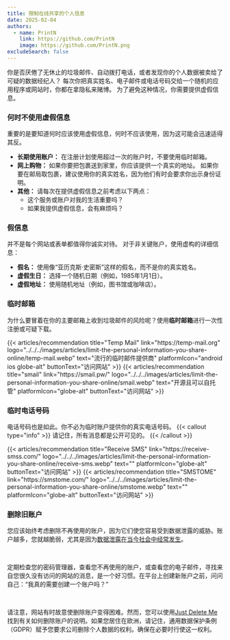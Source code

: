 ```yaml
---
title: 限制在线共享的个人信息
date: 2025-02-04
authors:
  - name: PrintN
    link: https://github.com/PrintN
    image: https://github.com/PrintN.png
excludeSearch: false
---
```

你是否厌倦了无休止的垃圾邮件、自动拨打电话，或者发现你的个人数据被卖给了可疑的数据经纪人？ 每次你把真实姓名、电子邮件或电话号码交给一个随机的应用程序或网站时，你都在拿隐私来赌博。 为了避免这种情况，你需要提供虚假信息。

### 何时不使用虚假信息
重要的是要知道何时应该使用虚假信息，何时不应该使用，因为这可能会迅速适得其反。
- **长期使用账户：** 在注册计划使用超过一次的账户时，不要使用临时邮箱。
- **网上购物：** 如果你要把包裹送到家里，你应该提供一个真实的地址。 如果你要在邮局取包裹，建议使用你的真实姓名，因为他们有时会要求你出示身份证明。
- **其他：** 请每次在提供虚假信息之前考虑以下两点：
    - 这个服务或账户对我的生活重要吗？
    - 如果我提供虚假信息，会有麻烦吗？

### 假信息
并不是每个网站或表单都值得你诚实对待。 对于非关键账户，使用虚构的详细信息：
- **假名：** 使用像“亚历克斯·史密斯”这样的假名，而不是你的真实姓名。
- **虚假生日：** 选择一个随机日期（例如，1985年1月1日）。
- **虚假地址：** 使用随机地址（例如，图书馆或咖啡店）。

### 临时邮箱
为什么要冒着在你的主要邮箱上收到垃圾邮件的风险呢？使用**临时邮箱**进行一次性注册或可疑下载。
<div class="recommendations">
  <div class="grid">
    {{< articles/recommendation title="Temp Mail" link="https://temp-mail.org" logo="../../../images/articles/limit-the-personal-information-you-share-online/temp-mail.webp" text="流行的临时邮件提供商" platformIcon="android ios globe-alt" buttonText="访问网站" >}}
    {{< articles/recommendation title="smail" link="https://smail.pw/" logo="../../../images/articles/limit-the-personal-information-you-share-online/smail.webp" text="开源且可以自托管" platformIcon="globe-alt" buttonText="访问网站" >}}
  </div>
</div>

### 临时电话号码
电话号码也是如此。你不必为临时账户提供你的真实电话号码。
{{< callout type="info" >}}
  请记住，所有消息都是公开可见的。
{{< /callout >}}
<div class="recommendations">
  <div class="grid">
    {{< articles/recommendation title="Receive SMS" link="https://receive-smss.com/" logo="../../../images/articles/limit-the-personal-information-you-share-online/receive-sms.webp" text="" platformIcon="globe-alt" buttonText="访问网站" >}}
    {{< articles/recommendation title="SMSTOME" link="https://smstome.com/" logo="../../../images/articles/limit-the-personal-information-you-share-online/smstome.webp" text="" platformIcon="globe-alt" buttonText="访问网站" >}}
  </div>
</div>

### 删除旧账户
您应该始终考虑删除不再使用的账户，因为它们使您容易受到数据泄露的威胁。账户越多，您就越脆弱，尤其是因为[数据泄露在当今社会中经常发生](https://haveibeenpwned.com/PwnedWebsites)。

<br>

定期检查您的密码管理器，查看您不再使用的账户，或查看您的电子邮件，寻找来自您很久没有访问的网站的消息，是一个好习惯。在平台上创建新账户之前，问问自己：“我真的需要创建一个账户吗？”

<br>

请注意，网站有时故意使删除账户变得困难。然而，您可以使用[Just Delete Me](https://justdeleteme.xyz/)找到有关如何删除账户的说明。如果您居住在欧洲，请记住，通用数据保护条例（GDPR）赋予您要求公司删除个人数据的权利。确保在必要时行使这一权利。